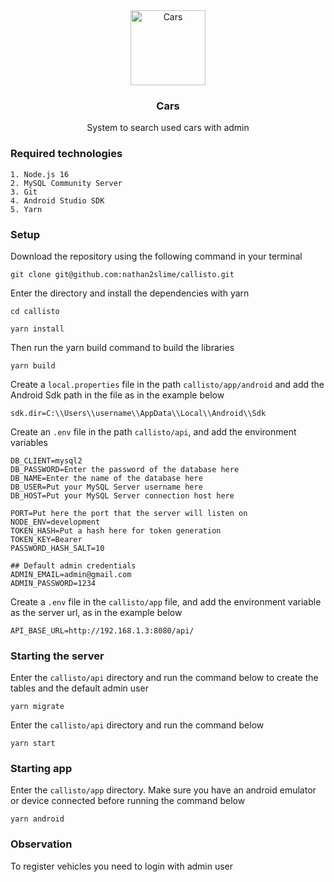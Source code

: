 <div align="center">
  <a href="#">
    <img src="https://github.com/nathan2slime/cars/blob/master/client/assets/cars_wall.svg" alt="Cars" width="120" height="120">
  </a>

  <h3 align="center">Cars</h3>

  <p align="center">
    System to search used cars with admin
  </p>
</div>

### Required technologies

```
1. Node.js 16
2. MySQL Community Server
3. Git
4. Android Studio SDK
5. Yarn
```

### Setup

Download the repository using the following command in your terminal
```
git clone git@github.com:nathan2slime/callisto.git
```

Enter the directory and install the dependencies with yarn

```
cd callisto
```
```
yarn install
```

Then run the yarn build command to build the libraries

```
yarn build
```

Create a ```local.properties``` file in the path ```callisto/app/android``` and add the Android Sdk path in the file as in the example below
```
sdk.dir=C:\\Users\\username\\AppData\\Local\\Android\\Sdk
```

Create an ```.env``` file in the path ```callisto/api```, and add the environment variables
```
DB_CLIENT=mysql2
DB_PASSWORD=Enter the password of the database here
DB_NAME=Enter the name of the database here
DB_USER=Put your MySQL Server username here
DB_HOST=Put your MySQL Server connection host here

PORT=Put here the port that the server will listen on
NODE_ENV=development
TOKEN_HASH=Put a hash here for token generation
TOKEN_KEY=Bearer
PASSWORD_HASH_SALT=10

## Default admin credentials
ADMIN_EMAIL=admin@gmail.com
ADMIN_PASSWORD=1234
```
Create a ```.env``` file in the ```callisto/app``` file, and add the environment variable as the server url, as in the example below
```
API_BASE_URL=http://192.168.1.3:8080/api/
```
### Starting the server
Enter the ```callisto/api``` directory and run the command below to create the tables and the default admin user
```
yarn migrate
```

Enter the ```callisto/api``` directory and run the command below
```
yarn start
```

### Starting app
Enter the ```callisto/app``` directory. Make sure you have an android emulator or device connected before running the command below
```
yarn android
```

### Observation
To register vehicles you need to login with admin user
